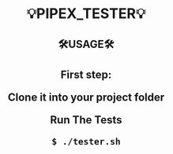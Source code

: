 <div align=center>
<h1>💡PIPEX_TESTER💡</h1>
<h2>🛠️USAGE🛠️<h2>
<p>First step:</p>
<p>Clone it into your project folder</p>

<p>Run The Tests</p>

```shell
$ ./tester.sh
```

</div>